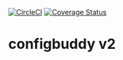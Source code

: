 [![CircleCI](https://circleci.com/gh/andreic92/configbuddy.v2.svg?style=shield)](https://circleci.com/gh/andreic92/configbuddy.v2)
[![Coverage Status](https://coveralls.io/repos/github/andreic92/configbuddy.v2/badge.svg?branch=master)](https://coveralls.io/github/andreic92/configbuddy.v2?branch=master)

# configbuddy v2
